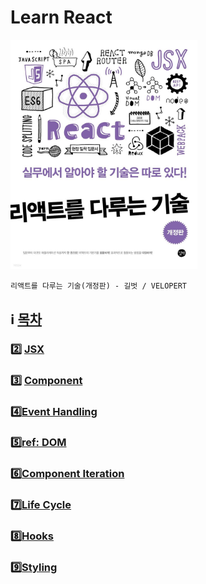 # Learn React

<img width=300 src=https://raw.githubusercontent.com/yhuj79/Learn_React/main/md_image/00_TableOfContents_1.jpg>

`리액트를 다루는 기술(개정판) - 길벗 / VELOPERT`

## :information_source: [목차](https://github.com/yhuj79/Learn_React/blob/master/chap/00_TableOfContents.md)

### :two: [JSX](https://github.com/yhuj79/Learn_React/blob/master/chap/02_JSX.md)

### :three: [Component](https://github.com/yhuj79/Learn_React/blob/master/chap/03_Component.md)

### :four:[Event Handling](https://github.com/yhuj79/Learn_React/blob/master/chap/04_Event_Handling.md)

### :five:[ref: DOM](https://github.com/yhuj79/Learn_React/blob/master/chap/05_REF.md)

### :six:[Component Iteration](https://github.com/yhuj79/Learn_React/blob/master/chap/06_Component_Iteration.md)

### :seven:[Life Cycle](https://github.com/yhuj79/Learn_React/blob/master/chap/07_LifeCycle.md)

### :eight:[Hooks](https://github.com/yhuj79/Learn_React/blob/master/chap/08_Hooks.md)

### :nine:[Styling](https://github.com/yhuj79/Learn_React/blob/master/chap/09_Styling.md)
